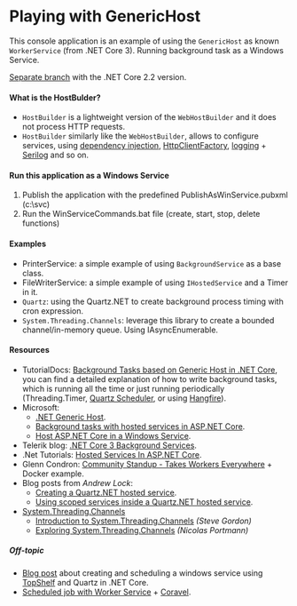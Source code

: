 # Playing with GenericHost
This console application is an example of using the `GenericHost` as known `WorkerService` (from .NET Core 3). Running background task as a Windows Service.

[Separate branch](https://github.com/19balazs86/PlayingWithGenericHost/tree/netcoreapp2.2) with the .NET Core 2.2 version.

#### What is the HostBulder?
- `HostBuilder` is a lightweight version of the `WebHostBuilder` and it does not process HTTP requests.
- `HostBuilder` similarly like the `WebHostBuilder`, allows to configure services, using [dependency injection](https://docs.microsoft.com/en-ie/aspnet/core/fundamentals/dependency-injection?view=aspnetcore-3.0), [HttpClientFactory](https://docs.microsoft.com/en-ie/aspnet/core/fundamentals/http-requests?view=aspnetcore-3.0), [logging](https://docs.microsoft.com/en-ie/aspnet/core/fundamentals/logging/?view=aspnetcore-3.0) + [Serilog](https://github.com/serilog/serilog-extensions-hosting) and so on.

#### Run this application as a Windows Service
1. Publish the application with the predefined PublishAsWinService.pubxml (c:\svc)
2. Run the WinServiceCommands.bat file (create, start, stop, delete functions)

#### Examples
- PrinterService: a simple example of using `BackgroundService` as a base class.
- FileWriterService: a simple example of using `IHostedService` and a Timer in it.
- `Quartz`: using the Quartz.NET to create background process timing with cron expression.
- `System.Threading.Channels`: leverage this library to create a bounded channel/in-memory queue. Using IAsyncEnumerable.

#### Resources
- TutorialDocs: [Background Tasks based on Generic Host in .NET Core](https://www.tutorialdocs.com/article/dotnet-generic-host.html), you can find a detailed explanation of how to write background tasks, which is running all the time or just running periodically (Threading.Timer, [Quartz Scheduler](https://www.quartz-scheduler.net/), or using [Hangfire](https://www.hangfire.io)).
- Microsoft:
  - [.NET Generic Host](https://docs.microsoft.com/en-ie/aspnet/core/fundamentals/host/generic-host?view=aspnetcore-3.0).
  - [Background tasks with hosted services in ASP.NET Core](https://docs.microsoft.com/en-ie/aspnet/core/fundamentals/host/hosted-services?view=aspnetcore-3.0).
  - [Host ASP.NET Core in a Windows Service](https://docs.microsoft.com/en-us/aspnet/core/host-and-deploy/windows-service?view=aspnetcore-3.0).
- Telerik blog: [.NET Core 3 Background Services](https://www.telerik.com/blogs/.net-core-background-services).
- .Net Tutorials: [Hosted Services In ASP.NET Core](https://dotnetcoretutorials.com/2019/01/13/hosted-services-in-asp-net-core).
- Glenn Condron: [Community Standup - Takes Workers Everywhere](https://www.youtube.com/watch?v=5AEqA035o5I&feature=youtu.be&t=1709) + Docker example.
- Blog posts from *Andrew Lock*:
  - [Creating a Quartz.NET hosted service](https://andrewlock.net/creating-a-quartz-net-hosted-service-with-asp-net-core/).
  - [Using scoped services inside a Quartz.NET hosted service](https://andrewlock.net/using-scoped-services-inside-a-quartz-net-hosted-service-with-asp-net-core/).
- [System.Threading.Channels](https://docs.microsoft.com/en-us/dotnet/api/system.threading.channels?view=dotnet-plat-ext-3.0)
  - [Introduction to System.Threading.Channels](https://www.stevejgordon.co.uk/an-introduction-to-system-threading-channels) *(Steve Gordon)*
  - [Exploring System.Threading.Channels](https://ndportmann.com/system-threading-channels/) *(Nicolas Portmann)*

##### Off-topic
- [Blog post](https://medium.com/cheranga/creating-and-scheduling-a-windows-service-using-topshelf-and-quartz-in-net-core-aae68b8390c) about creating and scheduling a windows service using [TopShelf](http://topshelf-project.com/) and Quartz in .NET Core.
- [Scheduled job with Worker Service](https://dev.to/jamesmh/building-a-net-core-scheduled-job-worker-service-376h) + [Coravel](https://github.com/jamesmh/coravel).
